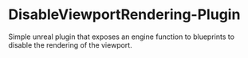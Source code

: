 # DisableViewportRendering-Plugin
Simple unreal plugin that exposes an engine function to blueprints to disable the rendering of the viewport.

